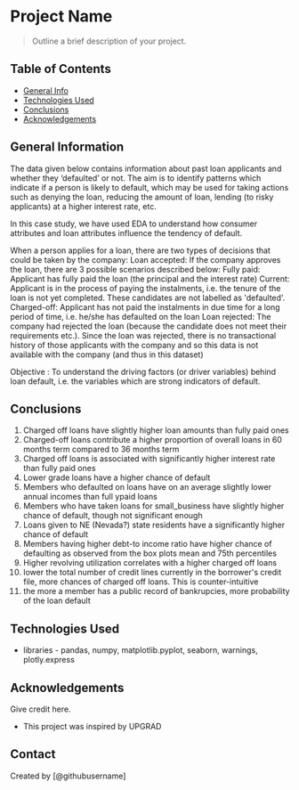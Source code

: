 # Project Name
> Outline a brief description of your project.


## Table of Contents
* [General Info](#general-information)
* [Technologies Used](#technologies-used)
* [Conclusions](#conclusions)
* [Acknowledgements](#acknowledgements)

<!-- You can include any other section that is pertinent to your problem -->

## General Information
The data given below contains information about past loan applicants and whether they ‘defaulted’ or not. The aim is to identify patterns which indicate if a person is likely to default, which may be used for taking actions such as denying the loan, reducing the amount of loan, lending (to risky applicants) at a higher interest rate, etc.

In this case study, we have used EDA to understand how consumer attributes and loan attributes influence the tendency of default.

When a person applies for a loan, there are two types of decisions that could be taken by the company:
Loan accepted: If the company approves the loan, there are 3 possible scenarios described below:
Fully paid: Applicant has fully paid the loan (the principal and the interest rate)
Current: Applicant is in the process of paying the instalments, i.e. the tenure of the loan is not yet completed. These candidates are not labelled as 'defaulted'.
Charged-off: Applicant has not paid the instalments in due time for a long period of time, i.e. he/she has defaulted on the loan 
Loan rejected: The company had rejected the loan (because the candidate does not meet their requirements etc.). Since the loan was rejected, there is no transactional history of those applicants with the company and so this data is not available with the company (and thus in this dataset)


Objective : To understand the driving factors (or driver variables) behind loan default, i.e. the variables which are strong indicators of default.

<!-- You don't have to answer all the questions - just the ones relevant to your project. -->

## Conclusions
1. Charged off loans have slightly higher loan amounts than fully paid ones
2. Charged-off loans contribute a higher proportion of overall loans in 60 months term compared to 36 months term
3. Charged off loans is associated with significantly higher interest rate than fully paid ones
4. Lower grade loans have a higher chance of default
5. Members who defaulted on loans have on an average slightly lower annual incomes than full ypaid loans
6. Members who have taken loans for small_business have slightly higher chance of default, though not significant enough
7. Loans given to NE (Nevada?) state residents have a significantly higher chance of default
8. Members having higher debt-to income ratio have higher chance of defaulting as observed from the box plots mean and 75th percentiles
9. Higher revolving utilization correlates with a higher charged off loans
10. lower the total number of credit lines currently in the borrower's credit file,  more chances of charged off loans. This is counter-intuitive
11. the more a member has a public record of bankrupcies, more probability of the loan default

<!-- You don't have to answer all the questions - just the ones relevant to your project. -->


## Technologies Used
- libraries - pandas, numpy, matplotlib.pyplot, seaborn, warnings, plotly.express

<!-- As the libraries versions keep on changing, it is recommended to mention the version of library used in this project -->

## Acknowledgements
Give credit here.
- This project was inspired by UPGRAD


## Contact
Created by [@githubusername] 


<!-- Optional -->
<!-- ## License -->
<!-- This project is open source and available under the [... License](). -->

<!-- You don't have to include all sections - just the one's relevant to your project -->